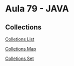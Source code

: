 # Aula 79 - JAVA

## Collections

[Colletions List](collections-LIst-Set-Map/src/)

[Colletions Map](collections-LIst-Set-Map/src/maps)

[Colletions Set](collections-LIst-Set-Map/src/sets)
